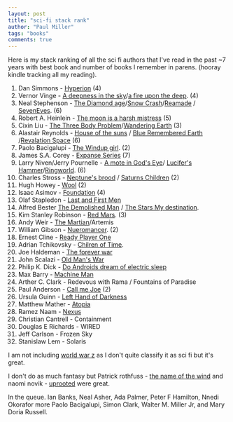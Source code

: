 ```yaml
--- 
layout: post
title: "sci-fi stack rank"
author: "Paul Miller"
tags: "books"
comments: true
---
```


Here is my stack ranking of all the sci fi authors that I've read in the past ~7 years with best book and number of books I remember in parens. (hooray kindle tracking all my reading). 

1. Dan Simmons - [Hyperion](https://amzn.to/2EtC4xm) (4)
1. Vernor Vinge - [A deepness in the sky](https://amzn.to/2qeoUzT)/[a fire upon the deep](https://amzn.to/2GIZG2Z). (4)
1. Neal Stephenson - [The Diamond age](https://amzn.to/2GFVjJT)/[Snow Crash](https://amzn.to/2IDctEn)/[Reamade](https://amzn.to/2HgvCws) / [SevenEves](https://amzn.to/2EtYsq8). (6)
1. Robert A. Heinlein - [The moon is a harsh mistress](https://amzn.to/2H2LG7n) (5)
1. Cixin Liu - [The Three Body Problem](https://amzn.to/2qfiEac)/[Wandering Earth](https://www.amazon.com/Wandering-Earth-Author-Others-Translators/dp/1784978493/ref=sr_1_1?crid=2V1AJFVJ9C0OT&keywords=wandering+earth&qid=1554564975&s=gateway&sprefix=lyles+%2Caps%2C186&sr=8-1) (3)
1. Alastair Reynolds - [House of the suns](https://amzn.to/2H6TNji) / [Blue Remembered Earth](https://amzn.to/2GJGhPs) /[Revalation Space](https://amzn.to/2qeVLDX)  (6)
1. Paolo Bacigalupi - [The Windup girl](https://amzn.to/2Hgbzyh). (2)
1. James S.A. Corey - [Expanse Series](https://amzn.to/2EtC4xm) (7)
1. Larry Niven/Jerry Pournelle  - [A mote in God's Eye](https://amzn.to/2GNfVfu)/ [Lucifer's Hammer](https://amzn.to/2qgUlIX)/[Ringworld](https://amzn.to/2HfooZD).  (6)
1. Charles Stross  - [Neptune's brood](https://amzn.to/2uTrvUy) / [Saturns Children](https://amzn.to/2GFOjg8) (2)
1. Hugh Howey - [Wool](https://amzn.to/2GJMB9w) (2)
1. Isaac Asimov - [Foundation](https://amzn.to/2EsAJqD) (4)
1. Olaf Stapledon - [Last and First Men](https://www.amazon.com/Last-First-Men-Olaf-Stapledon-ebook/dp/B01DSTTV18/ref=sr_1_1?dchild=1&keywords=Last+and+First+Men&qid=1614323519&sr=8-1)
1. Alfred Bester [The Demolished Man](https://amzn.to/2qf8UNc) / [The Stars My destination](https://amzn.to/2GFCkiO). 
1. Kim Stanley Robinson - [Red Mars](https://amzn.to/2EtWJkE). (3)
1. Andy Weir - [The Martian](https://amzn.to/2qdMKLt)/Artemis
1. William Gibson - [Nueromancer](https://amzn.to/2GK1x7o). (2)
1. Ernest Cline - [Ready Player One](https://amzn.to/2IyhQVG)
1. Adrian Tchikovsky - [Chilren of Time](https://amzn.to/2ICumTM). 
1. Joe Haldeman - [The forever war](https://amzn.to/2qfzkhV)
1. John Scalazi - [Old Man's War](https://amzn.to/2uRKYFq)
1. Philip K. Dick  - [Do Androids dream of electric sleep](https://amzn.to/2IBpnD6)
1. Max Barry - [Machine Man](https://amzn.to/2uTmdsd)
1. Arther C. Clark - Redevous with Rama / Fountains of Paradise
1. Paul Anderson - [Call me Joe](https://amzn.to/2IAeJwb) (2)
1. Ursula Guinn - [Left Hand of Darkness](https://www.amazon.com/Dispossessed-Ambiguous-Utopia-Hainish-Cycle-ebook/dp/B000FC11GA/ref=sr_1_4?dchild=1&keywords=ursula+guin&qid=1614323426&sr=8-4)
3. Matthew Mather  - [Atopia](https://amzn.to/2Hk1MHm)
4. Ramez Naam - [Nexus](https://www.amazon.com/gp/product/B00TOZI7FM/ref=as_li_tl?ie=UTF8&tag=paulgmiller-20&camp=1789&creative=9325&linkCode=as2&creativeASIN=B00TOZI7FM&linkId=01173041ff3c3f44d13581887c40f62f)
5. Christian Cantrell - Containment
6. Douglas E Richards - WIRED  
7. Jeff Carlson - Frozen Sky
8. Stanislaw Lem - Solaris

I am not including [world war z](https://amzn.to/2EtEwE2) as I don't quite classify it as sci fi but it's great. 

I don't do as much fantasy but Patrick rothfuss - [the name of the wind](https://amzn.to/2GJhOtz) and naomi novik - [uprooted](https://amzn.to/2GGs4Xt) were great. 

In the queue. Ian Banks, Neal Asher, Ada Palmer, Peter F Hamilton, Nnedi Okorafor more Paolo Bacigalupi, Simon Clark, Walter M. Miller Jr, and Mary Doria Russell.
